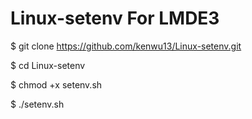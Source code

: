 # Linux-setenv For LMDE3
$ git clone https://github.com/kenwu13/Linux-setenv.git

$ cd Linux-setenv

$ chmod +x setenv.sh

$ ./setenv.sh
